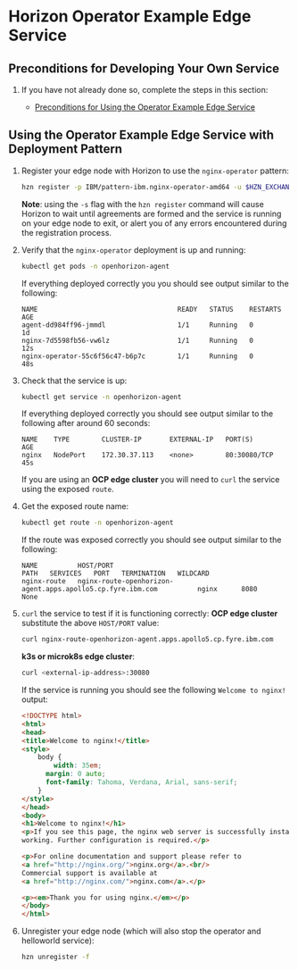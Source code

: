 # Horizon Operator Example Edge Service

## Preconditions for Developing Your Own Service

1. If you have not already done so, complete the steps in this section:

   - [Preconditions for Using the Operator Example Edge Service](README.md#preconditions)

## <a id=using-operator-pattern></a> Using the Operator Example Edge Service with Deployment Pattern

1. Register your edge node with Horizon to use the `nginx-operator` pattern:

   ```bash
   hzn register -p IBM/pattern-ibm.nginx-operator-amd64 -u $HZN_EXCHANGE_USER_AUTH
   ```

   **Note**: using the `-s` flag with the `hzn register` command will cause Horizon to wait until agreements are formed and the service is running on your edge node to exit, or alert you of any errors encountered during the registration process.

2. Verify that the `nginx-operator` deployment is up and running:

   ```bash
   kubectl get pods -n openhorizon-agent
   ```

   If everything deployed correctly you you should see output similar to the following:

   ```text
   NAME                                   READY   STATUS    RESTARTS   AGE
   agent-dd984ff96-jmmdl                  1/1     Running   0          1d
   nginx-7d5598fb56-vw6lz                 1/1     Running   0          12s
   nginx-operator-55c6f56c47-b6p7c        1/1     Running   0          48s
   ```

3. Check that the service is up:

   ```bash
   kubectl get service -n openhorizon-agent
   ```

   If everything deployed correctly you should see output similar to the following after around 60 seconds:

   ```text
   NAME    TYPE        CLUSTER-IP       EXTERNAL-IP   PORT(S)          AGE
   nginx   NodePort    172.30.37.113    <none>        80:30080/TCP     45s
   ```

   If you are using an **OCP edge cluster** you will need to `curl` the service using the exposed `route`.

4. Get the exposed route name:

   ```bash
   kubectl get route -n openhorizon-agent
   ```

   If the route was exposed correctly you should see output similar to the following:

   ```text
   NAME          HOST/PORT                                                    PATH   SERVICES   PORT   TERMINATION   WILDCARD
   nginx-route   nginx-route-openhorizon-agent.apps.apollo5.cp.fyre.ibm.com          nginx      8080                 None
   ```

5. `curl` the service to test if it is functioning correctly:
   **OCP edge cluster** substitute the above `HOST/PORT` value:

   ```bash
   curl nginx-route-openhorizon-agent.apps.apollo5.cp.fyre.ibm.com
   ```

   **k3s or microk8s edge cluster**:

   ```bash
   curl <external-ip-address>:30080
   ```

   If the service is running you should see the following `Welcome to nginx!` output:

   ```html
   <!DOCTYPE html>
   <html>
   <head>
   <title>Welcome to nginx!</title>
   <style>
       body {
           width: 35em;
         margin: 0 auto;
         font-family: Tahoma, Verdana, Arial, sans-serif;
       }
   </style>
   </head>
   <body>
   <h1>Welcome to nginx!</h1>
   <p>If you see this page, the nginx web server is successfully installed and
   working. Further configuration is required.</p>

   <p>For online documentation and support please refer to
   <a href="http://nginx.org/">nginx.org</a>.<br/>
   Commercial support is available at
   <a href="http://nginx.com/">nginx.com</a>.</p>

   <p><em>Thank you for using nginx.</em></p>
   </body>
   </html>
   ```

6. Unregister your edge node (which will also stop the operator and helloworld service):

   ```bash
   hzn unregister -f
   ```
